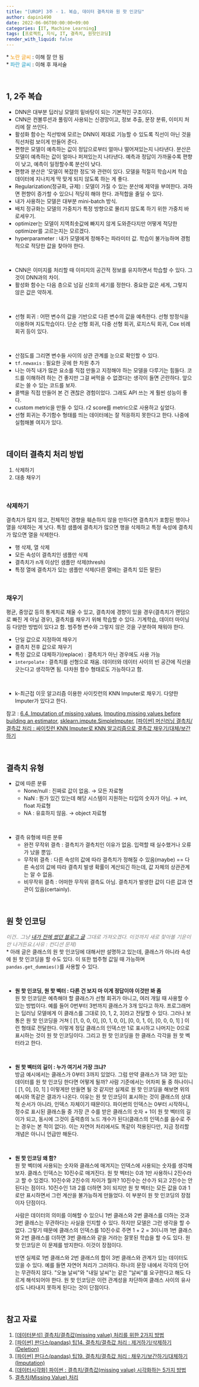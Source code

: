 ```yaml
---
title: "[UROP] 3주 - 1. 복습, 데이터 결측치와 원 핫 인코딩"
author: dapin1490
date: 2022-06-06T00:00:00+09:00
categories: [IT, Machine Learning]
tags: [프로젝트, 지식, IT, 결측치, 원핫인코딩]
render_with_liquid: false
---
```


<style>
	.x-understand { color: #f59908; }
	.understand { color: #1a9ac1 }
	.more-study { color: #915ee7 }
    .comment { color: #828282 }
    .tab { white-space: pre; }
</style>

&#42; <span class="x-understand">노란 글씨</span> : 이해 잘 안 됨  
&#42; <span class="understand">파란 글씨</span> : 이해 후 재서술  

<br>

## 1, 2주 복습
- DNN은 대부분 딥러닝 모델의 밑바탕이 되는 기본적인 구조이다.
- CNN은 컨볼루션과 풀링이 사용되는 신경망이고, 정보 추출, 문장 분류, 이미지 처리에 잘 쓰인다.
- 활성화 함수는 직선밖에 모르는 DNN이 제대로 기능할 수 있도록 직선이 아닌 것을 직선처럼 보이게 만들어 준다.
- 편향은 모델이 예측하는 값이 정답으로부터 얼마나 떨어져있는지 나타낸다. 분산은 모델이 예측하는 값이 얼마나 퍼져있는지 나타낸다. 예측과 정답이 가까울수록 편향이 낮고, 예측이 일정할수록 분산이 낮다.
- 편향과 분산은 '모델이 복잡한 정도'와 관련이 있다. 모델을 적절히 학습시켜 학습 데이터에 지나치게 딱 맞게 되지 않도록 하는 게 좋다.
- Regularization(정규화, 규제) : 모델이 가질 수 있는 분산에 제약을 부여한다. 과하면 편향이 증가할 수 있으니 적당히 해야 한다. 과적합을 줄일 수 있다.
- 내가 사용하는 모델은 대부분 mini-batch 방식.
- 배치 정규화는 모델의 가중치가 특정 방향으로 몰리지 않도록 하기 위한 가중치 바로세우기.
- optimizer는 모델이 지역최솟값에 빠지지 않게 도와준다지만 어떻게 적당한 optimizer를 고르는지는 모르겠다.
- hyperparameter : 내가 모델에게 정해주는 파라미터 값. 학습이 불가능하며 경험적으로 적당한 값을 찾아야 한다.

<br>

- CNN은 이미지를 처리할 때 이미지의 공간적 정보를 유지하면서 학습할 수 있다. 그것이 DNN과의 차이.
- 활성화 함수는 다음 층으로 넘길 신호의 세기를 정한다. 중요한 값은 세게, 그렇지 않은 값은 약하게.

<br>

- 선형 회귀 : 어떤 변수의 값을 기반으로 다른 변수의 값을 예측한다. 선형 방정식을 이용하며 지도학습이다. 단순 선형 회귀, 다중 선형 회귀, 로지스틱 회귀, Cox 비례 회귀 등이 있다.

<br>

- 산점도를 그리면 변수들 사이의 상관 관계를 눈으로 확인할 수 있다.
- `tf.newaxis` : 필요한 곳에 한 차원 추가
- 나는 아직 내가 많은 요소를 직접 만들고 지정해야 하는 모델을 다루기는 힘들다. 코드를 이해하려 하는 건 좋지만 그걸 써먹을 수 없겠다는 생각이 들면 곤란하다. 앞으로는 쓸 수 있는 코드를 보자.
- 콜백을 직접 만들어 본 건 괜찮은 경험이었다. 그래도 API 쓰는 게 훨씬 성능이 좋다.
- custom metric을 만들 수 있다. r2 score를 metric으로 사용하고 싶었다.
- 선형 회귀는 주기함수 형태를 띄는 데이터에는 잘 적응하지 못한다고 한다. 나중에 실험해볼 여지가 있다.

<br>

## 데이터 결측치 처리 방법
1. 삭제하기
2. 대충 채우기
  
<br>

### 삭제하기
결측치가 많지 않고, 전체적인 경향을 훼손하지 않을 만하다면 결측치가 포함된 행이나 열을 삭제하는 게 낫다. 특정 샘플에 결측치가 많으면 행을 삭제하고 특정 속성에 결측치가 많으면 열을 삭제한다.  
- 행 삭제, 열 삭제
- 모든 속성이 결측치인 샘플만 삭제
- 결측치가 n개 이상인 샘플만 삭제(thresh)
- 특정 열에 결측치가 있는 샘플만 삭제(다른 열에는 결측치 있든 말든)
  
<br>

### 채우기
평균, 중앙값 등의 통계치로 채울 수 있고, 결측치에 경향이 있을 경우(결측치가 랜덤으로 빠진 게 아닐 경우), 결측치를 채우기 위해 학습할 수 있다. 기계학습, 데이터 마이닝 등 다양한 방법이 있다고 함. 범주형 변수와 그렇지 않은 것을 구분하여 채워야 한다.  
- 단일 값으로 지정하여 채우기
- 결측치 전후 값으로 채우기
- 특정 값으로 대체하기(replace) : 결측치가 아닌 경우에도 사용 가능
- `interpolate` : 결측치를 선형으로 채움. 데이터와 데이터 사이의 빈 공간에 직선을 긋는다고 생각하면 됨. 다차원 함수 형태로도 가능하다고 함.

<br>

- k-최근접 이웃 알고리즘 이용한 사이킷런의 KNN Imputer로 채우기. 다양한 Imputer가 있다고 한다.

참고 : [6.4. Imputation of missing values](https://scikit-learn.org/stable/modules/impute.html), [Imputing missing values before building an estimator](https://scikit-learn.org/stable/auto_examples/impute/plot_missing_values.html), [sklearn.impute.SimpleImputer](https://scikit-learn.org/stable/modules/generated/sklearn.impute.SimpleImputer.html), [[파이썬] 머신러닝 결측치/결측값 처리 : 싸이킷런 KNN Imputer로 KNN 알고리즘으로 결측값 채우기/대체/보간하기](https://blog.naver.com/youji4ever/222013171055)  

<br>

## 결측치 유형
* 값에 따른 분류
    - None/null : 진짜로 값이 없음. → 모든 자료형
    - NaN : 뭔가 있긴 있는데 해당 시스템이 지원하는 타입의 숫자가 아님. → int, float 자료형
    - NA : 유효하지 않음. → object 자료형

<br>

* 결측 유형에 따른 분류
    - 완전 무작위 결측 : 결측치가 결측치인 이유가 없음. 입력할 때 실수했거나 오류가 났을 뿐임.
    - 무작위 결측 : 다른 속성의 값에 따라 결측치가 정해질 수 있음(maybe) == 다른 속성의 값에 따라 결측치 발생 확률이 계산되긴 하는데, 값 자체의 상관관계는 알 수 없음.
    - 비무작위 결측 : 어떠한 무작위 결측도 아님. 결측치가 발생한 값이 다른 값과 연관이 있음(certainly).

<br>

## 원 핫 인코딩
*<span class="comment">이건.. 그냥 [내가 전에 썼던 블로그 글](https://dapin1490.github.io/satinbower/posts/it-deeplearning-data-1/) 그대로 가져오겠다. 이것까지 새로 찾아볼 기운이 안 나거든요.(사유 : 컨디션 문제)</span>*  
&#42; 아래 글은 클래스의 원 핫 인코딩에 대해서만 설명하고 있는데, 클래스가 아니라 속성에 원 핫 인코딩을 할 수도 있다. 이 또한 범주형 값일 때 가능하며 `pandas.get_dummies()`를 사용할 수 있다.  

<br>
  
- **원 핫 인코딩, 원 핫 벡터 : 다른 건 보지 마 이게 정답이야 이것만 봐 좀**  
    원 핫 인코딩은 예측해야 할 클래스가 선형 회귀가 아니고, 여러 개일 때 사용할 수 있는 방법이다. 예를 들어 0번부터 3번까지 클래스가 3개 있다고 하자. 프로그래머는 딥러닝 모델에게 이 클래스를 그대로 [0, 1, 2, 3]라고 전달할 수 있다. 그러나 보통은 원 핫 인코딩을 거쳐 [ [1, 0, 0, 0], [0, 1, 0, 0], [0, 0, 1, 0], [0, 0, 0, 1] ] 이런 형태로 전달한다. 이렇게 정답 클래스의 인덱스만 1로 표시하고 나머지는 0으로 표시하는 것이 원 핫 인코딩이다. 그리고 원 핫 인코딩을 한 클래스 각각을 원 핫 벡터라고 한다.

<br>

- **원 핫 벡터의 길이 : 누가 여기서 가장 크냐?**  
    방금 예시에서는 클래스가 0부터 3까지 있었다. 그럼 만약 클래스가 1과 3만 있는 데이터를 원 핫 인코딩 한다면 어떻게 될까? 사람 기준에서는 어차피 둘 중 하나이니 [ [1, 0], [0, 1] ] 이렇게만 만들면 될 것 같지만 실제로 원 핫 인코딩을 해보면 위의 예시와 똑같은 결과가 나온다. 이유는 원 핫 인코딩이 표시하는 것이 클래스의 상대적 순서가 아니라, 인덱스 자체이기 때문이다. 파이썬의 인덱스는 0부터 시작하니, 정수로 표시된 클래스들 중 가장 큰 수를 받은 클래스의 숫자 + 1이 원 핫 벡터의 길이가 되고, 동시에 그것이 출력층의 노드 개수가 된다(클래스의 인덱스를 음수로 주는 경우는 본 적이 없다). 이는 자연어 처리에서도 똑같이 적용된다만, 지금 정리할 개념은 아니니 언급만 해둔다.

<br>

- **원 핫 인코딩 왜 함?**  
    원 핫 벡터에 사용되는 숫자와 클래스에 매겨지는 인덱스에 사용되는 숫자를 생각해 보자. 클래스 인덱스는 10진수로 매겨진다. 원 핫 벡터는 0과 1만 사용하니 2진수라고 할 수 있겠다. 10진수와 2진수의 차이가 뭘까? 10진수는 산수가 되고 2진수는 안 된다는 점이다. 10진수인 1과 2를 더하면 3이 되지만 원 핫 벡터는 모든 값을 0과 1로만 표시하면서 그런 계산을 불가능하게 만들었다. 이 부분이 원 핫 인코딩의 장점이자 단점이다.  
      
    사람은 데이터의 의미를 이해할 수 있으니 1번 클래스와 2번 클래스를 더하는 것과 3번 클래스는 무관하다는 사실을 인지할 수 있다. 하지만 모델은 그런 생각을 할 수 없다. 그렇기 때문에 클래스의 인덱스를 10진수로 주면 1 + 2 = 3이니까 1번 클래스와 2번 클래스를 더하면 3번 클래스와 같을 거라는 잘못된 학습을 할 수도 있다. 원 핫 인코딩은 이 문제를 방지한다. 이것이 장점이다.  
      
    반면 실제로 1번 클래스와 2번 클래스의 합이 3번 클래스와 관계가 있는 데이터도 있을 수 있다. 예를 들면 자연어 처리가 그러하다. 하나의 문장 내에서 각각의 단어는 무관하지 않다. "오늘 날씨"와 "내일 날씨"는 같은 "날씨"를 요구한다고 해도 다르게 해석되어야 한다. 원 핫 인코딩은 이런 관계성을 차단하여 클래스 사이의 유사성도 나타내지 못하게 된다는 것이 단점이다.

<br>

## 참고 자료
1. [[데이터분석] 결측치/결측값(missing value) 처리를 위한 2가지 방법](https://blog.naver.com/youji4ever/221690373437)
2. [[파이썬] 판다스(pandas) 팁14. 결측치/결측값 처리 : 제거하기/삭제하기(Deletion)](https://blog.naver.com/youji4ever/221712578078)
3. [[파이썬] 판다스(pandas) 팁19. 결측치/결측값 처리 : 채우기/보간하기/대체하기(Imputation)](https://blog.naver.com/youji4ever/221791455668)
4. [[데이터시각화] 파이썬 : 결측치/결측값(missing value) 시각화하는 5가지 방법](https://blog.naver.com/youji4ever/221623491491)
5. [결측치(Missing Value) 처리](https://junklee.tistory.com/4)